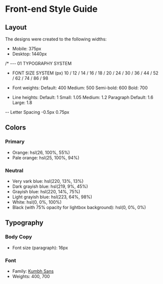 # Front-end Style Guide

## Layout

The designs were created to the following widths:

- Mobile: 375px
- Desktop: 1440px

/\*
--- 01 TYPOGRAPHY SYSTEM

- FONT SIZE SYSTEM (px)
  10 / 12 / 14 / 16 / 18 / 20 / 24 / 30 / 36 / 44 / 52 / 62 / 74 / 86 / 98

- Font weights:
  Default: 400
  Medium: 500
  Semi-bold: 600
  Bold: 700

- Line heights:
  Default: 1
  Small: 1.05
  Medium: 1.2
  Paragraph Default: 1.6
  Large: 1.8

-- Letter Spacing
-0.5px
0.75px

## Colors

### Primary

- Orange: hsl(26, 100%, 55%)
- Pale orange: hsl(25, 100%, 94%)

### Neutral

- Very vark blue: hsl(220, 13%, 13%)
- Dark grayish blue: hsl(219, 9%, 45%)
- Grayish blue: hsl(220, 14%, 75%)
- Light grayish blue: hsl(223, 64%, 98%)
- White: hsl(0, 0%, 100%)
- Black (with 75% opacity for lightbox background): hsl(0, 0%, 0%)

## Typography

### Body Copy

- Font size (paragraph): 16px

### Font

- Family: [Kumbh Sans](https://fonts.google.com/specimen/Kumbh+Sans)
- Weights: 400, 700
